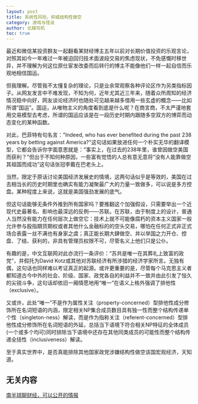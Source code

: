 ```yaml
---
layout: post
title: 系统性风险，抑或结构性做空
category: 游戏与怪谈
author: 北辕司机
toc: true
---
```


最近和微信某投资群友一起翻看某财经博主五年以前对长期价值投资的乐观言论，对照其如今一年难过一年被迫回归技术面波段交易的焦虑现状，不免感慨时移世异，并不理解为何这位原仕宦发改委而后转行的博主不能像他们一样一起自信而乐观地相信国运。

但我理解。尽管我不太懂复杂的理论，只是业余常观察各种评论区作为另类指标因子。从网友发言中不难发现，不知为何，近年尤其近三年来，随着众所周知的经济情况稳中向好，网友谈论经济时也随处可见越来越多借用一些玄虚的概念——比如所谓“国运”。国运，从唯物主义的角度看到底是什么呢？在商言商，不太严谨地套用交易模型去考虑，所谓的国运应该是在一段历史时期内跟随多空双方的博弈而动态变化的某种函数。

对此，巴菲特有句名言："Indeed, who has ever benefited during the past 238 years by betting against America?"这句话如果放进任何一个朴实无华的翻译模型，它都会告诉你字面意思就是：“事实上，在过去的238年里，谁曾因做空美国而获利？”但出于不知何种原因，一些富有觉悟的人总有意无意将“没有人能靠做空其祖国而成功”这句话张冠李戴在巴老头上。

​当然，限定于原话讨论美国经济发展史的情境，这两句话似乎是等效的，美国在过去相当长的历史时期里也确实有能力凝聚最广大的力量一致做多，可以说是多方控盘。某种程度上来说，这就是美国强劲发展的底气。

​但这句话能够无条件外推到所有国家吗？要推翻这个加强假设，只需要举出一个近现代史最著名、影响也最深远的反例——苏联。在苏联，由于制度上的设计，普通人当然没有能力在任何层次上做空它：技术上就不可能像腐朽的资本主义国家一般允许参与股指期货期权或者其他什么金融标的的空头交易，哪怕在任何正式非正式场合表露一丝不满也有身家之虞；真正能长期大肆做空、并以举国之力开仓、控盘、了结、获利的，非具有管理员权限不可，尽管名义上他们只是公仆。

有趣的是，中文互联网对此亦流行一条评价：“苏共是唯一在其葬礼上致富的政党”，并假托为David Kotz或其他对苏联经济有所涉猎的经济学家所言。无独有偶，这句话也同样难以考证真正的起源。或许更重要的是，尽管每个马克思主义者都知道古今中外的社会、阶级、国家、政党各自的利益并不一致并由此引发了恒久的尖锐斗争，这句话却依旧一厢情愿地用“唯一”在语义上格外强调了排他性（exclusive）。

又或许，此处“唯一”不是作为属性关注（property-concerned）型排他性成分修饰所在名词短语的内涵，限定相关NP集合成员数目具有独一性而整个结构传递单个性（singleton-ness）解读，而是作为指称关注（referent-concerned）型排他性成分修饰所在名词短语的外延，总括当下语境下符合相关NP特征的全体成员(一个或多个均可)同时排除当下语境中还存在其他同类成员的可能性而整个结构传递全括性（inclusiveness）解读。

​至于真实世界中，是否真能排除其他国家政党涉嫌结构性做空该国宏观经济，天知道。

## 无关内容

[南半球聊财经，可以公开的情报](https://space.bilibili.com/517986781)
